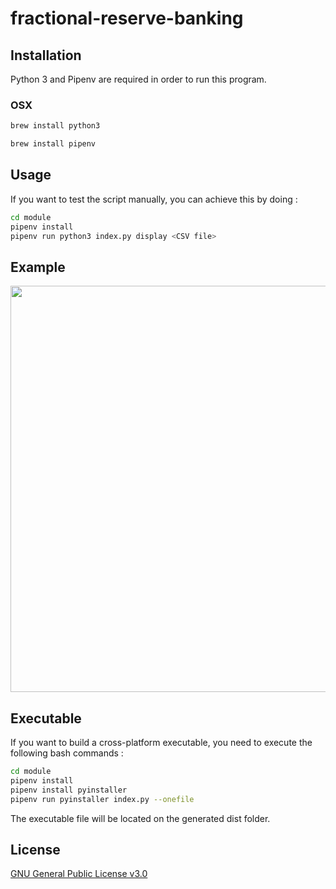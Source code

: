 # fractional-reserve-banking

## Installation

Python 3 and Pipenv are required in order to run this program.

### OSX

```bash
brew install python3
```
```bash
brew install pipenv
```

## Usage

If you want to test the script manually, you can achieve this by doing :

```bash
cd module
pipenv install
pipenv run python3 index.py display <CSV file>
```

## Example

<p align="center">
  <img src="assets/banks-deposits.csv" width="650">
</p>

## Executable

If you want to build a cross-platform executable, you need to execute the following bash commands :

```bash
cd module
pipenv install
pipenv install pyinstaller
pipenv run pyinstaller index.py --onefile
```

The executable file will be located on the generated dist folder.

## License

[GNU General Public License v3.0](https://www.gnu.org/licenses/gpl-3.0.en.html)